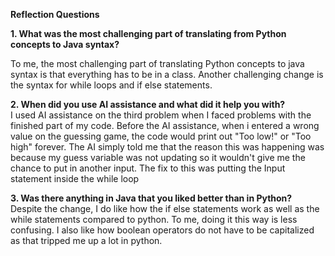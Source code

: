 **Reflection Questions**

**1. What was the most challenging part of translating from Python concepts to Java syntax?**  

  To me, the most challenging part of translating Python concepts to java syntax is that everything has to be in a class. Another challenging change is the syntax for while loops and if else statements.

**2. When did you use AI assistance and what did it help you with?**  
  I used AI assistance on the third problem when I faced problems with the finished part of my code. Before the AI assistance, when i entered a wrong value on the guessing game, the code would print out "Too low!" or "Too high" forever. The AI simply told me that the reason this was happening was because my guess variable was not updating so it wouldn't give me the chance to put in another input. The fix to this was putting the Input statement inside the while loop

**3. Was there anything in Java that you liked better than in Python?**  
  Despite the change, I do like how the if else statements work as well as the while statements compared to python. To me, doing it this way is less confusing. I also like how boolean operators do not have to be capitalized as that tripped me up a lot in python.
